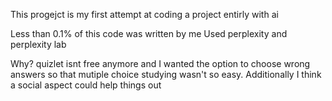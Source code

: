 This progejct is my first attempt at coding a project entirly with ai

Less than 0.1% of this code was written by me
Used perplexity and perplexity lab

Why?
quizlet isnt free anymore and I wanted the option to choose wrong answers so that mutiple choice studying wasn't so easy. Additionally I think a social aspect could help things out